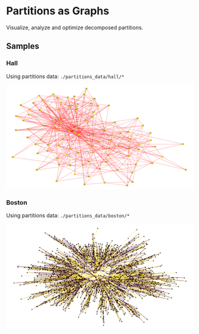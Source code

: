 # Partitions as Graphs

Visualize, analyze and optimize decomposed partitions.


## Samples


### Hall
Using partitions data: `./partitions_data/hall/*`

 <img src="./imgs/hall.png" width="600">


### Boston
Using partitions data: `./partitions_data/boston/*`

 <img src="./imgs/boston.png" width="600">
